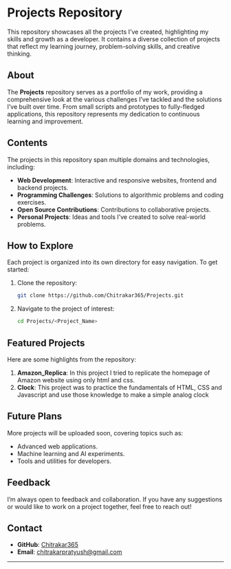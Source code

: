 # Projects Repository  

This repository showcases all the projects I’ve created, highlighting my skills and growth as a developer. It contains a diverse collection of projects that reflect my learning journey, problem-solving skills, and creative thinking.  

## About  

The **Projects** repository serves as a portfolio of my work, providing a comprehensive look at the various challenges I’ve tackled and the solutions I’ve built over time. From small scripts and prototypes to fully-fledged applications, this repository represents my dedication to continuous learning and improvement.  

## Contents  

The projects in this repository span multiple domains and technologies, including:  

- **Web Development**: Interactive and responsive websites, frontend and backend projects.  
- **Programming Challenges**: Solutions to algorithmic problems and coding exercises.  
- **Open Source Contributions**: Contributions to collaborative projects.  
- **Personal Projects**: Ideas and tools I’ve created to solve real-world problems.  

## How to Explore  

Each project is organized into its own directory for easy navigation. To get started:  

1. Clone the repository:  
   ```bash  
   git clone https://github.com/Chitrakar365/Projects.git  
   ```  

2. Navigate to the project of interest:  
   ```bash  
   cd Projects/<Project_Name>  
   ```  


## Featured Projects  

Here are some highlights from the repository:  

1. **Amazon_Replica**: In this project I tried to replicate the homepage of Amazon website using only html and css.  
2. **Clock**: This project was to practice the fundamentals of HTML, CSS and Javascript and use those knowledge to make a simple analog clock   
  

## Future Plans  

More projects will be uploaded soon, covering topics such as:  
- Advanced web applications.  
- Machine learning and AI experiments.  
- Tools and utilities for developers.  

## Feedback  

I’m always open to feedback and collaboration. If you have any suggestions or would like to work on a project together, feel free to reach out!  

## Contact  

- **GitHub**: [Chitrakar365](https://github.com/Chitrakar365)  
- **Email**: [chitrakarpratyush@gmail.com](chitrakarpratyush@gmail.com)  

---  
